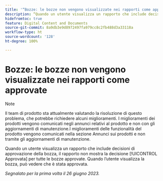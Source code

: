 ```yaml
---
title: '“Bozze: le bozze non vengono visualizzate nei rapporti come approvate”'
description: “Quando un utente visualizza un rapporto che include decisioni di approvazione della bozza, il rapporto non mostra la decisione Approvata per tutte le bozze approvate. Quando l’utente visualizza la bozza, può vedere che è stata approvata.”
hidefromtoc: true
feature: Digital Content and Documents
source-git-commit: 8a9db3e9d8972497fa979cc8c2fb488d3a33118a
workflow-type: ht
source-wordcount: '128'
ht-degree: 100%

---
```



# Bozze: le bozze non vengono visualizzate nei rapporti come approvate

>[!NOTE]
>
>Il team di prodotto sta attualmente valutando la risoluzione di questo problema, che potrebbe richiedere alcuni miglioramenti. I miglioramenti dei prodotti vengono comunicati negli annunci relativi al prodotto e non con gli aggiornamenti di manutenzione.I miglioramenti delle funzionalità del prodotto vengono comunicati nella sezione Annunci sui prodotti e non tramite gli aggiornamenti di manutenzione.

Quando un utente visualizza un rapporto che include decisioni di approvazione della bozza, il rapporto non mostra la decisione [!UICONTROL Approvata] per tutte le bozze approvate. Quando l’utente visualizza la bozza, può vedere che è stata approvata.

_Segnalato per la prima volta il 26 giugno 2023._
